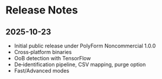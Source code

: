 # Release Notes

## 2025-10-23
- Initial public release under PolyForm Noncommercial 1.0.0
- Cross‑platform binaries
- OoB detection with TensorFlow
- De‑identification pipeline, CSV mapping, purge option
- Fast/Advanced modes
